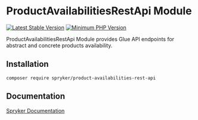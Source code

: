 # ProductAvailabilitiesRestApi Module
[![Latest Stable Version](https://poser.pugx.org/spryker/product-availabilities-rest-api/v/stable.svg)](https://packagist.org/packages/spryker/product-availabilities-rest-api)
[![Minimum PHP Version](https://img.shields.io/badge/php-%3E%3D%208.0-8892BF.svg)](https://php.net/)

ProductAvailabilitiesRestApi Module provides Glue API endpoints for abstract and concrete products availability.

## Installation

```
composer require spryker/product-availabilities-rest-api
```

## Documentation

[Spryker Documentation](https://docs.spryker.com)

